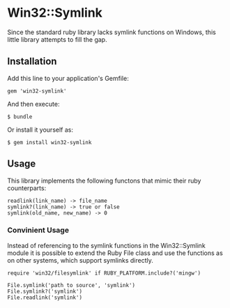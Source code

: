 # Win32::Symlink

Since the standard ruby library lacks symlink functions on Windows, this
little library attempts to fill the gap.

## Installation

Add this line to your application's Gemfile:

    gem 'win32-symlink'

And then execute:

    $ bundle

Or install it yourself as:

    $ gem install win32-symlink

## Usage

This library implements the following functons that mimic their ruby
counterparts:

    readlink(link_name) -> file_name
    symlink?(link_name) -> true or false
    symlink(old_name, new_name) -> 0

### Convinient Usage 

Instead of referencing to the symlink functions in the Win32::Symlink
module it is possible to extend the Ruby File class and use the
functions as on other systems, which support symlinks directly. 


    require 'win32/filesymlink' if RUBY_PLATFORM.include?('mingw')
	
	File.symlink('path to source', 'symlink')
	File.symlink?('symlink')
	File.readlink('symlink')
